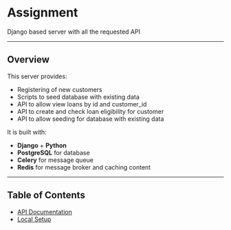# Assignment

Django based server with all the requested API

---

## Overview

This server provides:

- Registering of new customers
- Scripts to seed database with existing data
- API to allow view loans by id and customer_id
- API to create and check loan eligibility for customer
- API to allow seeding for database with existing data

It is built with:

- **Django** + **Python**
- **PostgreSQL** for database
- **Celery** for message queue
- **Redis** for message broker and caching content

---

## Table of Contents

- [API Documentation](./docs/api.md)
- [Local Setup](./docs/setup.md)
